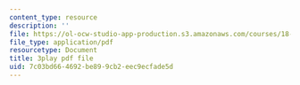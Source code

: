 ```yaml
---
content_type: resource
description: ''
file: https://ol-ocw-studio-app-production.s3.amazonaws.com/courses/18-06sc-linear-algebra-fall-2011/7c03bd664692be899cb2eec9ecfade5d_KUuxdk_V7To.pdf
file_type: application/pdf
resourcetype: Document
title: 3play pdf file
uid: 7c03bd66-4692-be89-9cb2-eec9ecfade5d
---
```

